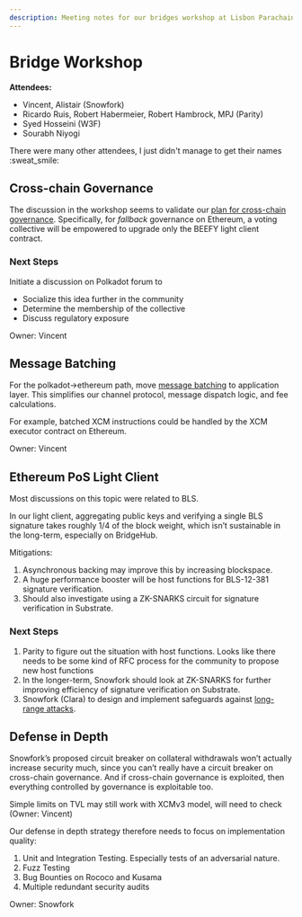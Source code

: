 ```yaml
---
description: Meeting notes for our bridges workshop at Lisbon Parachains Summit
---
```


# Bridge Workshop

**Attendees:**

* Vincent, Alistair (Snowfork)
* Ricardo Ruis, Robert Habermeier, Robert Hambrock, MPJ (Parity)
* Syed Hosseini (W3F)
* Sourabh Niyogi

There were many other attendees, I just didn't manage to get their names :sweat\_smile:

## Cross-chain Governance

The discussion in the workshop seems to validate our [plan for cross-chain governance](../architecture/governance.md). Specifically, for _fallback_ governance on Ethereum, a voting collective will be empowered to upgrade only the BEEFY light client contract.

### Next Steps

Initiate a discussion on Polkadot forum to

* Socialize this idea further in the community
* Determine the membership of the collective
* Discuss regulatory exposure

Owner: Vincent

## Message Batching

For the polkadot→ethereum path, move [message batching](https://docs.snowbridge.network/architecture/channels#\_faw9foweutag) to application layer. This simplifies our channel protocol, message dispatch logic, and fee calculations.

For example, batched XCM instructions could be handled by the XCM executor contract on Ethereum.

Owner: Vincent

## Ethereum PoS Light Client

Most discussions on this topic were related to BLS.

In our light client, aggregating public keys and verifying a single BLS signature takes roughly 1/4 of the block weight, which isn’t sustainable in the long-term, especially on BridgeHub.

Mitigations:

1. Asynchronous backing may improve this by increasing blockspace.
2. A huge performance booster will be host functions for BLS-12-381 signature verification.
3. Should also investigate using a ZK-SNARKS circuit for signature verification in Substrate.

### Next Steps

1. Parity to figure out the situation with host functions. Looks like there needs to be some kind of RFC process for the community to propose new host functions
2. In the longer-term, Snowfork should look at ZK-SNARKS for further improving efficiency of signature verification on Substrate.
3. Snowfork (Clara) to design and implement safeguards against [long-range attacks](https://near.org/blog/long-range-attacks-and-a-new-fork-choice-rule/).

## Defense in Depth

Snowfork’s proposed circuit breaker on collateral withdrawals won’t actually increase security much, since you can’t really have a circuit breaker on cross-chain governance. And if cross-chain governance is exploited, then everything controlled by governance is exploitable too.

Simple limits on TVL may still work with XCMv3 model, will need to check (Owner: Vincent)

Our defense in depth strategy therefore needs to focus on implementation quality:

1. Unit and Integration Testing. Especially tests of an adversarial nature.
2. Fuzz Testing
3. Bug Bounties on Rococo and Kusama
4. Multiple redundant security audits

Owner: Snowfork
